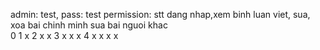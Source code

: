 admin: test, pass: test
permission:
    stt   dang nhap,xem   binh luan    viet, sua, xoa bai chinh minh   sua bai nguoi khac   
    0 
    1         x
    2         x                x
    3         x                x               x
    4         x                x               x                            x
